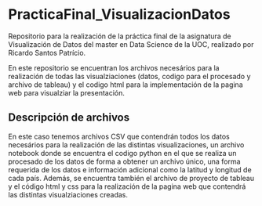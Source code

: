 # PracticaFinal_VisualizacionDatos

Repositorio para la realización de la práctica final de la asignatura de Visualización de Datos del master en Data Science de la UOC, realizado por Ricardo Santos Patrício.

En este repositorio se encuentran los archivos necesários para la realización de todas las visualziaciones (datos, codigo para el procesado y archivo de tableau) y el codigo html para la implementación de la pagina web para visualziar la presentación.


## Descripción de archivos

En este caso tenemos archivos CSV que contendrán todos los datos necesários para la realización de las distintas visualizaciones, un archivo notebook donde se encuentra el codigo python en el que se realiza un procesado de los datos de forma a  obtener un archivo único, una forma requerida de los datos e información adicional como la latitud y longitud de cada país. Además, se encuentra también el archivo de proyecto de tableau y el código html y css para la realización de la pagina web que contendrá las distintas visualziaciones creadas.

